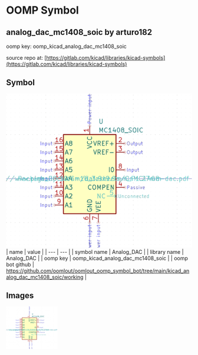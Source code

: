# OOMP Symbol  
## analog_dac_mc1408_soic  by arturo182  
  
oomp key: oomp_kicad_analog_dac_mc1408_soic  
  
source repo at: [https://gitlab.com/kicad/libraries/kicad-symbols](https://gitlab.com/kicad/libraries/kicad-symbols)  
## Symbol  
  
[![working.png](working_600.png)](working.png)  
| name | value | 
| --- | --- | 
| symbol name | Analog_DAC | 
| library name | Analog_DAC | 
| oomp key | oomp_kicad_analog_dac_mc1408_soic | 
| oomp bot github | https://github.com/oomlout/oomlout_oomp_symbol_bot/tree/main/kicad_analog_dac_mc1408_soic/working | 
## Images  
  
[![working.png](working_140.png)](working.png)  
